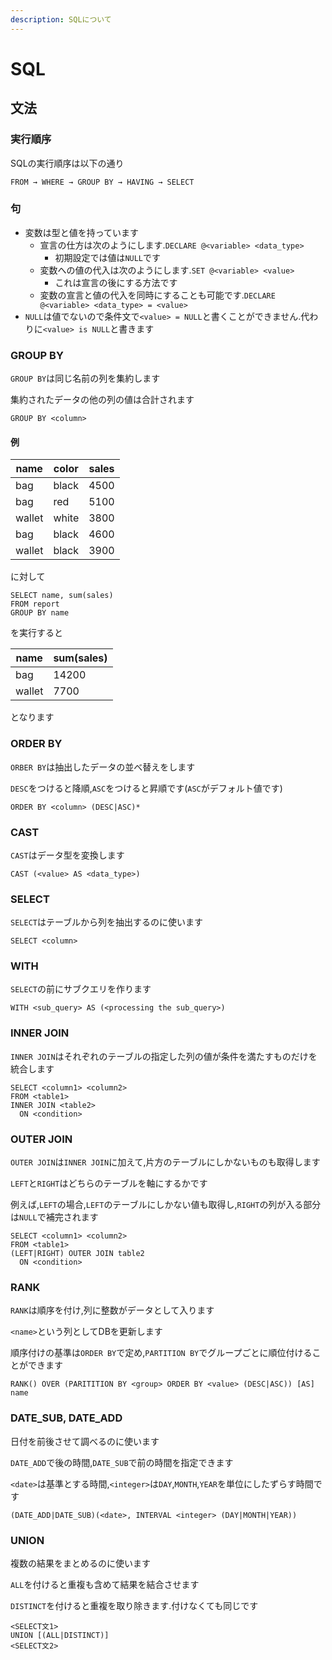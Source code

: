 ```yaml
---
description: SQLについて
---
```


# SQL

## 文法

### 実行順序

SQLの実行順序は以下の通り

```text
FROM → WHERE → GROUP BY → HAVING → SELECT
```

### 句

- 変数は型と値を持っています
  - 宣言の仕方は次のようにします.`DECLARE @<variable> <data_type>`
    - 初期設定では値は`NULL`です
  - 変数への値の代入は次のようにします.`SET @<variable> <value>`
    - これは宣言の後にする方法です
  - 変数の宣言と値の代入を同時にすることも可能です.`DECLARE @<variable> <data_type> = <value>`
- `NULL`は値でないので条件文で`<value> = NULL`と書くことができません.代わりに`<value> is NULL`と書きます

### GROUP BY

`GROUP BY`は同じ名前の列を集約します

集約されたデータの他の列の値は合計されます

```text
GROUP BY <column>
```

#### 例

|name|color|sales|
|-|-|-|
|bag|black|4500|
|bag|red|5100|
|wallet|white|3800|
|bag|black|4600|
|wallet|black|3900|

に対して

```text
SELECT name, sum(sales)
FROM report
GROUP BY name
```

を実行すると

|name|sum(sales)|
|-|-|
|bag|14200|
|wallet|7700|

となります

### ORDER BY

`ORBER BY`は抽出したデータの並べ替えをします

`DESC`をつけると降順,`ASC`をつけると昇順です\(`ASC`がデフォルト値です\)

```text
ORDER BY <column> (DESC|ASC)*
```

### CAST

`CAST`はデータ型を変換します

```text
CAST (<value> AS <data_type>)
```

### SELECT

`SELECT`はテーブルから列を抽出するのに使います

```text
SELECT <column>
```

### WITH

`SELECT`の前にサブクエリを作ります

```text
WITH <sub_query> AS (<processing the sub_query>)
```

### INNER JOIN

`INNER JOIN`はそれぞれのテーブルの指定した列の値が条件を満たすものだけを統合します

```text
SELECT <column1> <column2>
FROM <table1>
INNER JOIN <table2>
  ON <condition>
```

### OUTER JOIN

`OUTER JOIN`は`INNER JOIN`に加えて,片方のテーブルにしかないものも取得します

`LEFT`と`RIGHT`はどちらのテーブルを軸にするかです

例えば,`LEFT`の場合,`LEFT`のテーブルにしかない値も取得し,`RIGHT`の列が入る部分は`NULL`で補完されます

```text
SELECT <column1> <column2>
FROM <table1>
(LEFT|RIGHT) OUTER JOIN table2
  ON <condition>
```

### RANK

`RANK`は順序を付け,列に整数がデータとして入ります

`<name>`という列としてDBを更新します

順序付けの基準は`ORDER BY`で定め,`PARTITION BY`でグループごとに順位付けることができます

```text
RANK() OVER (PARITITION BY <group> ORDER BY <value> (DESC|ASC)) [AS] name
```

### DATE_SUB, DATE_ADD

日付を前後させて調べるのに使います

`DATE_ADD`で後の時間,`DATE_SUB`で前の時間を指定できます

`<date>`は基準とする時間,`<integer>`は`DAY`,`MONTH`,`YEAR`を単位にしたずらす時間です

```text
(DATE_ADD|DATE_SUB)(<date>, INTERVAL <integer> (DAY|MONTH|YEAR))
```

### UNION

複数の結果をまとめるのに使います

`ALL`を付けると重複も含めて結果を結合させます

`DISTINCT`を付けると重複を取り除きます.付けなくても同じです

```text
<SELECT文1>
UNION [(ALL|DISTINCT)]
<SELECT文2>
```

